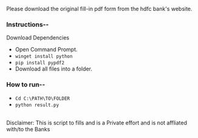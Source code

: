 Please download the original fill-in pdf form from the hdfc bank's website.

### Instructions--
Download Dependencies

- Open Command Prompt.
- ```winget install python```
- ```pip install pypdf2```
- Download all files into a folder.

### How to run--
- ```Cd C:\PATH\TO\FOLDER```
- ```python result.py```


<br>Disclaimer: This is script to fills and is a Private effort and is not affliated with/to the Banks
